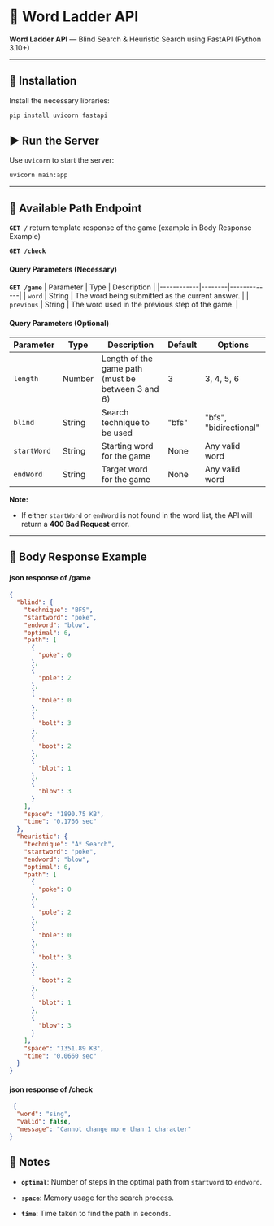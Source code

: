 ﻿
# 📖 Word Ladder API

  

**Word Ladder API** — Blind Search & Heuristic Search using FastAPI (Python 3.10+)

  

----------

  

## 🚀 Installation

  

Install the necessary libraries:

  
  

```bash
pip install uvicorn fastapi
```

  

## ▶️ Run the Server

  

Use `uvicorn` to start the server:

  
```bash
uvicorn main:app
```
  

----------

  
  

## 📌 Available Path Endpoint

 **`GET /`**
 return template response of the game (example in Body Response Example)
 
 **`GET /check`**
#### Query Parameters (Necessary)

**`GET /game`**
| Parameter | Type | Description |
 |------------|--------|-------------| 
 | `word` | String | The word being submitted as the current answer. | 
 | `previous` | String | The word used in the previous step of the game. |

#### Query Parameters (Optional)

| Parameter  | Type   | Description                                            | Default | Options                   |
|------------|--------|--------------------------------------------------------|---------|---------------------------|
| `length`     | Number | Length of the game path (must be between 3 and 6)     | 3       | 3, 4, 5, 6                |
| `blind`      | String | Search technique to be used                           | "bfs"   | "bfs", "bidirectional"    |
| `startWord`  | String | Starting word for the game                            | None    | Any valid word            |
| `endWord`    | String | Target word for the game                              | None    | Any valid word            |

**Note:**  
- If either `startWord` or `endWord` is not found in the word list, the API will return a **400 Bad Request** error.


  

---

  

## 📄 Body Response Example

#### json response of /game
```json
{
  "blind": {
    "technique": "BFS",
    "startword": "poke",
    "endword": "blow",
    "optimal": 6,
    "path": [
      {
        "poke": 0
      },
      {
        "pole": 2
      },
      {
        "bole": 0
      },
      {
        "bolt": 3
      },
      {
        "boot": 2
      },
      {
        "blot": 1
      },
      {
        "blow": 3
      }
    ],
    "space": "1890.75 KB",
    "time": "0.1766 sec"
  },
  "heuristic": {
    "technique": "A* Search",
    "startword": "poke",
    "endword": "blow",
    "optimal": 6,
    "path": [
      {
        "poke": 0
      },
      {
        "pole": 2
      },
      {
        "bole": 0
      },
      {
        "bolt": 3
      },
      {
        "boot": 2
      },
      {
        "blot": 1
      },
      {
        "blow": 3
      }
    ],
    "space": "1351.89 KB",
    "time": "0.0660 sec"
  }
}

```
#### json response of /check
```json
 {
  "word": "sing",
  "valid": false,
  "message": "Cannot change more than 1 character"
} 
```

## 🔎 Notes

  

-  **`optimal`**: Number of steps in the optimal path from `startword` to `endword`.

-  **`space`**: Memory usage for the search process.

-  **`time`**: Time taken to find the path in seconds.
